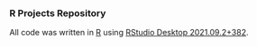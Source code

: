 ### R Projects Repository
All code was written in [R](https://www.r-project.org/) using [RStudio Desktop 2021.09.2+382](https://www.rstudio.com/products/rstudio/download/#download).
